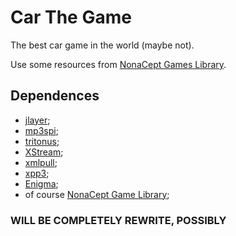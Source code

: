 # Car The Game

The best car game in the world (maybe not).

Use some resources from [NonaCept Games Library](https://github.com/doug-rocha/nonacept_games_library).

## Dependences

- [jlayer](https://github.com/umjammer/jlayer);
- [mp3spi](https://github.com/umjammer/mp3spi);
- [tritonus](http://tritonus.org);
- [XStream](https://github.com/x-stream/xstream);
- [xmlpull](https://github.com/xmlpull-org/xmlpull-api-v1);
- [xpp3](https://github.com/codelibs/xpp3);
- [Enigma](https://github.com/Sciumo/Enigma);
- of course [NonaCept Game Library](https://github.com/doug-rocha/nonacept_games_library);

### WILL BE COMPLETELY REWRITE, POSSIBLY
